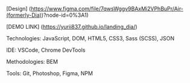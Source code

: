 [Design] (https://www.figma.com/file/7qwsWggv9BAxMi2VPhBuPr/Air-(formerly-Dia))?node-id=0%3A1)

[DEMO LINK] (https://yurii837.github.io/landing_dia/)

Technologies: JavaScript, DOM, HTML5, CSS3, Sass (SCSS), JSON

IDE: VSCode, Chrome DevTools

Methodologies: BEM

Tools: Git, Photoshop, Figma, NPM
